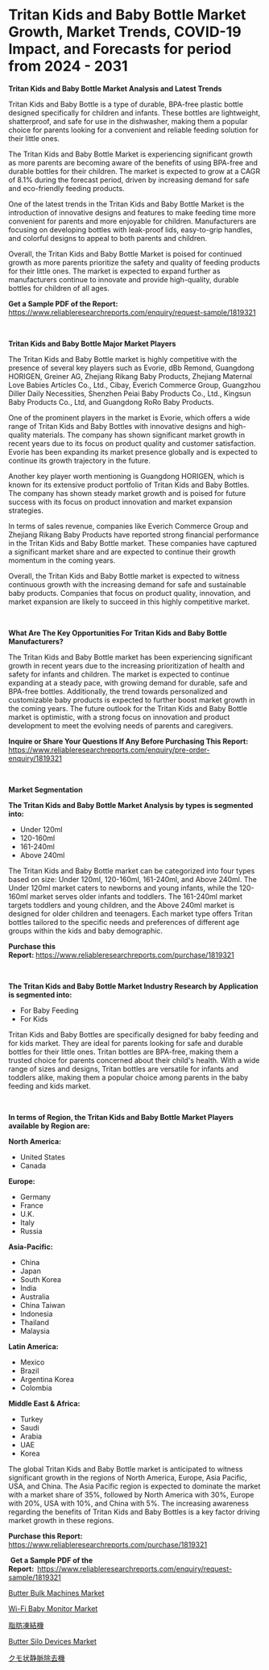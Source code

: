 <p><h1>Tritan Kids and Baby Bottle Market Growth, Market Trends, COVID-19 Impact, and Forecasts for period from 2024 - 2031</h1></p><p><strong>Tritan Kids and Baby Bottle Market Analysis and Latest Trends</strong></p>
<p><p>Tritan Kids and Baby Bottle is a type of durable, BPA-free plastic bottle designed specifically for children and infants. These bottles are lightweight, shatterproof, and safe for use in the dishwasher, making them a popular choice for parents looking for a convenient and reliable feeding solution for their little ones.</p><p>The Tritan Kids and Baby Bottle Market is experiencing significant growth as more parents are becoming aware of the benefits of using BPA-free and durable bottles for their children. The market is expected to grow at a CAGR of 8.1% during the forecast period, driven by increasing demand for safe and eco-friendly feeding products.</p><p>One of the latest trends in the Tritan Kids and Baby Bottle Market is the introduction of innovative designs and features to make feeding time more convenient for parents and more enjoyable for children. Manufacturers are focusing on developing bottles with leak-proof lids, easy-to-grip handles, and colorful designs to appeal to both parents and children.</p><p>Overall, the Tritan Kids and Baby Bottle Market is poised for continued growth as more parents prioritize the safety and quality of feeding products for their little ones. The market is expected to expand further as manufacturers continue to innovate and provide high-quality, durable bottles for children of all ages.</p></p>
<p><strong>Get a Sample PDF of the Report:&nbsp;</strong> <a href="https://www.reliableresearchreports.com/enquiry/request-sample/1819321">https://www.reliableresearchreports.com/enquiry/request-sample/1819321</a></p>
<p>&nbsp;</p>
<p><strong>Tritan Kids and Baby Bottle Major Market Players</strong></p>
<p><p>The Tritan Kids and Baby Bottle market is highly competitive with the presence of several key players such as Evorie, dBb Remond, Guangdong HORIGEN, Greiner AG, Zhejiang Rikang Baby Products, Zhejiang Maternal Love Babies Articles Co., Ltd., Cibay, Everich Commerce Group, Guangzhou Diller Daily Necessities, Shenzhen Peiai Baby Products Co., Ltd., Kingsun Baby Products Co., Ltd, and Guangdong RoRo Baby Products.</p><p>One of the prominent players in the market is Evorie, which offers a wide range of Tritan Kids and Baby Bottles with innovative designs and high-quality materials. The company has shown significant market growth in recent years due to its focus on product quality and customer satisfaction. Evorie has been expanding its market presence globally and is expected to continue its growth trajectory in the future.</p><p>Another key player worth mentioning is Guangdong HORIGEN, which is known for its extensive product portfolio of Tritan Kids and Baby Bottles. The company has shown steady market growth and is poised for future success with its focus on product innovation and market expansion strategies.</p><p>In terms of sales revenue, companies like Everich Commerce Group and Zhejiang Rikang Baby Products have reported strong financial performance in the Tritan Kids and Baby Bottle market. These companies have captured a significant market share and are expected to continue their growth momentum in the coming years.</p><p>Overall, the Tritan Kids and Baby Bottle market is expected to witness continuous growth with the increasing demand for safe and sustainable baby products. Companies that focus on product quality, innovation, and market expansion are likely to succeed in this highly competitive market.</p></p>
<p>&nbsp;</p>
<p><strong>What Are The Key Opportunities For Tritan Kids and Baby Bottle Manufacturers?</strong></p>
<p><p>The Tritan Kids and Baby Bottle market has been experiencing significant growth in recent years due to the increasing prioritization of health and safety for infants and children. The market is expected to continue expanding at a steady pace, with growing demand for durable, safe and BPA-free bottles. Additionally, the trend towards personalized and customizable baby products is expected to further boost market growth in the coming years. The future outlook for the Tritan Kids and Baby Bottle market is optimistic, with a strong focus on innovation and product development to meet the evolving needs of parents and caregivers.</p></p>
<p><strong>Inquire or Share Your Questions If Any Before Purchasing This Report:</strong> <a href="https://www.reliableresearchreports.com/enquiry/pre-order-enquiry/1819321">https://www.reliableresearchreports.com/enquiry/pre-order-enquiry/1819321</a></p>
<p>&nbsp;</p>
<p><strong>Market Segmentation</strong></p>
<p><strong>The Tritan Kids and Baby Bottle Market Analysis by types is segmented into:</strong></p>
<p><ul><li>Under 120ml</li><li>120-160ml</li><li>161-240ml</li><li>Above 240ml</li></ul></p>
<p><p>The Tritan Kids and Baby Bottle market can be categorized into four types based on size: Under 120ml, 120-160ml, 161-240ml, and Above 240ml. The Under 120ml market caters to newborns and young infants, while the 120-160ml market serves older infants and toddlers. The 161-240ml market targets toddlers and young children, and the Above 240ml market is designed for older children and teenagers. Each market type offers Tritan bottles tailored to the specific needs and preferences of different age groups within the kids and baby demographic.</p></p>
<p><strong>Purchase this Report:&nbsp;</strong><a href="https://www.reliableresearchreports.com/purchase/1819321">https://www.reliableresearchreports.com/purchase/1819321</a></p>
<p>&nbsp;</p>
<p><strong>The Tritan Kids and Baby Bottle Market Industry Research by Application is segmented into:</strong></p>
<p><ul><li>For Baby Feeding</li><li>For Kids</li></ul></p>
<p><p>Tritan Kids and Baby Bottles are specifically designed for baby feeding and for kids market. They are ideal for parents looking for safe and durable bottles for their little ones. Tritan bottles are BPA-free, making them a trusted choice for parents concerned about their child's health. With a wide range of sizes and designs, Tritan bottles are versatile for infants and toddlers alike, making them a popular choice among parents in the baby feeding and kids market.</p></p>
<p>&nbsp;</p>
<p><strong>In terms of Region, the Tritan Kids and Baby Bottle Market Players available by Region are:</strong></p>
<p>
    <p> <strong> North America: </strong>
        <ul>
            <li>United States</li>
            <li>Canada</li>
        </ul>
        </p> 
    <p> <strong> Europe: </strong>
        <ul>
            <li>Germany</li>
            <li>France</li>
            <li>U.K.</li>
            <li>Italy</li>
            <li>Russia</li>
        </ul>
        </p> 
    <p> <strong> Asia-Pacific: </strong>
        <ul>
            <li>China</li>
            <li>Japan</li>
            <li>South Korea</li>
            <li>India</li>
            <li>Australia</li>
            <li>China Taiwan</li>
            <li>Indonesia</li>
            <li>Thailand</li>
            <li>Malaysia</li>
        </ul>
        </p> 
    <p> <strong> Latin America: </strong>
        <ul>
            <li>Mexico</li>
            <li>Brazil</li>
            <li>Argentina Korea</li>
            <li>Colombia</li>
        </ul>
        </p> 
    <p> <strong> Middle East & Africa: </strong>
        <ul>
            <li>Turkey</li>
            <li>Saudi</li>
            <li>Arabia</li>
            <li>UAE</li>
            <li>Korea</li>
        </ul>
    </p>
    </p>
<p><p>The global Tritan Kids and Baby Bottle market is anticipated to witness significant growth in the regions of North America, Europe, Asia Pacific, USA, and China. The Asia Pacific region is expected to dominate the market with a market share of 35%, followed by North America with 30%, Europe with 20%, USA with 10%, and China with 5%. The increasing awareness regarding the benefits of Tritan Kids and Baby Bottles is a key factor driving market growth in these regions.</p></p>
<p><strong>Purchase this Report: </strong><a href="https://www.reliableresearchreports.com/purchase/1819321">https://www.reliableresearchreports.com/purchase/1819321</a></p>
<p>&nbsp;<strong>Get a Sample PDF of the Report:&nbsp;&nbsp;</strong><a href="https://www.reliableresearchreports.com/enquiry/request-sample/1819321">https://www.reliableresearchreports.com/enquiry/request-sample/1819321</a></p>
<p><strong></strong></p>
<p><p><a href="https://issuu.com/reportprime-2/docs/butter-bulk-machines-market-size-2030.pptx">Butter Bulk Machines Market</a></p><p><a href="https://github.com/jhcraigie/Market-Research-Report-List-2/blob/main/wi-fi-baby-monitor-market.md">Wi-Fi Baby Monitor Market</a></p><p><a href="https://github.com/ReyesKohler20231/Market-Research-Report-List-1/blob/main/79532197384.md">脂肪凍結機</a></p><p><a href="https://issuu.com/reportprime-2/docs/butter-silo-devices-market-size-2030.pptx">Butter Silo Devices Market</a></p><p><a href="https://github.com/adcxff01450218/Market-Research-Report-List-1/blob/main/29049867383.md">クモ状静脈除去機</a></p></p>